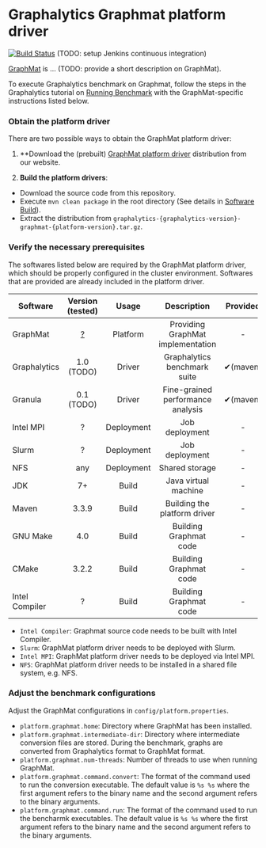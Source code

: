 # Graphalytics Graphmat platform driver

[![Build Status](http://jenkins.tribler.org/buildStatus/icon?job=Graphalytics_Graphmat_master_tester)](http://jenkins.tribler.org/job/Graphalytics_Graphmat_master_tester/) (TODO: setup Jenkins continuous integration) 

[GraphMat](https://github.com/narayanan2004/GraphMat) is ... (TODO: provide a short description on GraphMat).

To execute Graphalytics benchmark on Graphmat, follow the steps in the Graphalytics tutorial on [Running Benchmark](https://github.com/ldbc/ldbc_graphalytics/wiki/Manual%3A-Running-Benchmark) with the GraphMat-specific instructions listed below.

### Obtain the platform driver
There are two possible ways to obtain the GraphMat platform driver:

 1. **Download the (prebuilt) [GraphMat platform driver](http://graphalytics.site/dist/stable/graphmat/) distribution from our website.

 2. **Build the platform drivers**: 
  - Download the source code from this repository.
  - Execute `mvn clean package` in the root directory (See details in [Software Build](https://github.com/ldbc/ldbc_graphalytics/wiki/Documentation:-Software-Build)).
  - Extract the distribution from  `graphalytics-{graphalytics-version}-graphmat-{platform-version}.tar.gz`.



### Verify the necessary prerequisites
The softwares listed below are required by the GraphMat platform driver, which should be properly configured in the cluster environment. Softwares that are provided are already included in the platform driver.

| Software | Version (tested) | Usage | Description | Provided |
|-------------|:-------------:|:-------------:|:-------------:|:-------------:|
| GraphMat | [?](https://github.com/narayanan2004/GraphMat/) | Platform | Providing GraphMat implementation | - | - |
| Graphalytics | 1.0 (TODO) | Driver| Graphalytics benchmark suite | ✔(maven) |
| Granula | 0.1 (TODO) | Driver | Fine-grained performance analysis | ✔(maven) |
| Intel MPI | ? | Deployment | Job deployment | - |
| Slurm | ? | Deployment | Job deployment | - |
| NFS | any | Deployment | Shared storage | - |
| JDK | 7+ | Build | Java virtual machine | - |
| Maven | 3.3.9 | Build | Building the platform driver | - |
| GNU Make | 4.0 | Build | Building Graphmat code | - |
| CMake | 3.2.2 | Build | Building Graphmat code | - |
| Intel Compiler | ? | Build | Building Graphmat code | - |

 - `Intel Compiler`: Graphmat source code needs to be built with Intel Compiler.
 - `Slurm`: GraphMat platform driver needs to be deployed with Slurm.
 - `Intel MPI`: GraphMat platform driver needs to be deployed via Intel MPI.
 - `NFS`: GraphMat platform driver needs to be installed in a shared file system, e.g. NFS.

### Adjust the benchmark configurations
Adjust the GraphMat configurations in `config/platform.properties`.

 - `platform.graphmat.home`: Directory where GraphMat has been installed.
 - `platform.graphmat.intermediate-dir`:  Directory where intermediate conversion files are stored. During the benchmark, graphs are converted from Graphalytics format to GraphMat format.
 - `platform.graphmat.num-threads`: Number of threads to use when running GraphMat.
 - `platform.graphmat.command.convert`: The format of the command used to run the conversion executable. The default value is `%s %s` where the first argument refers to the binary name and the second argument refers to the binary arguments.
 - `platform.graphmat.command.run`: The format of the command used to run the bencharmk executables. The default value is `%s %s` where the first argument refers to the binary name and the second argument refers to the binary arguments.
